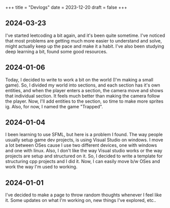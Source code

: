 +++
title = "Devlogs"
date = 2023-12-20
draft = false
+++

## 2024-03-23
I've started leetcoding a bit again, and it's been quite sometime. I've noticed that most problems are getting much more easier to understand and solve, might actually keep up the pace and make it a habit. I've also been studying deep learning a bit, found some good resources.

## 2024-01-06
Today, I decided to write to work a bit on the world (I'm making a small game). So, I divided my world into sections, and each section has it's own entities, and when the player enters a section, the camera move and shows that individual section. It feels much better than making the camera follow the player. Now, I'll add entities to the section, so time to make more sprites ig. Also, for now, I named the game "Trapped".

## 2024-01-04
I been learning to use SFML, but here is a problem I found. The way people usually setup game dev projects, is using Visual Studio on windows. I move a lot between OSes cause I use two different devices, one with windows and one with linux. Also, I don't like the way Visual studio works or the way projects are setup and structured on it. So, I decided to write a template for structuring cpp projects and I did it. Now, I can easily move b/w OSes and work the way I'm used to working.

## 2024-01-01
I've decided to make a page to throw random thoughts whenever I feel like it. Some updates on what I'm working on, new things I've explored, etc..